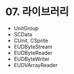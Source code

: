 # 07. 라이브러리

- UnitGroup
- SCData
- CUnit, CSprite
- EUDByteStream
- EUDByteReader
- EUDByteWriter
- EUDVArrayReader
